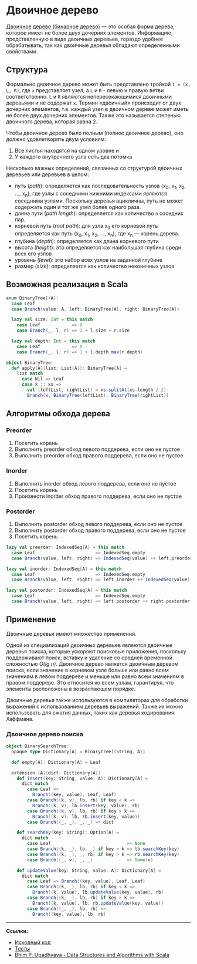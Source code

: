 # Двоичное дерево

[Двоичное дерево (бинарное дерево)](https://ru.wikipedia.org/wiki/%D0%94%D0%B2%D0%BE%D0%B8%D1%87%D0%BD%D0%BE%D0%B5_%D0%B4%D0%B5%D1%80%D0%B5%D0%B2%D0%BE) — 
это особая форма дерева, которое имеет не более двух дочерних элементов. 
Информацию, представленную в виде двоичных деревьев, гораздо удобнее обрабатывать, 
так как двоичные деревья обладают определенными свойствами. 

## Структура

Формально двоичное дерево может быть представлено тройкой `T = (x, L, R)`, 
где `x` представляет узел, а `L` и `R` - левую и правую ветви соответственно. 
`L` и `R` являются непересекающимися двоичными деревьями и не содержат `x`. 
Термин «двоичный» происходит от двух дочерних элементов, 
т.е. каждый узел в двоичном дереве может иметь не более двух дочерних элементов. 
Также это называется степенью двоичного дерева, которая равна 2. 

Чтобы двоичное дерево было полным (полное двоичное дерево), оно должно удовлетворять двум условиям:

1. Все листья находятся на одном уровне и 
2. У каждого внутреннего узла есть два потомка

Несколько важных определений, связанных со структурой двоичных деревьев или деревьев в целом:

- путь (_path_): определяется как последовательность узлов (x<sub>0</sub>, x<sub>1</sub>, x<sub>2</sub>, ..., x<sub>n</sub>), 
  где узлы с соседними нижними индексами являются соседними узлами. 
  Поскольку деревья ацикличны, путь не может содержать один и тот же узел более одного раза. 
- длина пути (_path length_): определяется как количество `n` соседних пар. 
- корневой путь (_root path_): для узла x<sub>0</sub> его корневой путь определяется как путь (x<sub>0</sub>, x<sub>1</sub>, x<sub>2</sub>, ..., x<sub>n</sub>), где x<sub>n</sub> — корень дерева. 
- глубина (_depth_): определяется как длина корневого пути
- высота (_height_): это определяется как наибольшая глубина среди всех его узлов 
- уровень (_level_): это набор всех узлов на заданной глубине
- размер (_size_): определяется как количество неконечных узлов

## Возможная реализация в Scala

```scala
enum BinaryTree[+A]:
  case Leaf
  case Branch(value: A, left: BinaryTree[A], right: BinaryTree[A])

  lazy val size: Int = this match
    case Leaf            => 0
    case Branch(_, l, r) => 1 + l.size + r.size

  lazy val depth: Int = this match
    case Leaf            => 0
    case Branch(_, l, r) => 1 + l.depth.max(r.depth)

object BinaryTree:
  def apply[A](list: List[A]): BinaryTree[A] =
    list match
      case Nil => Leaf
      case x :: xs =>
        val (leftList, rightList) = xs.splitAt(xs.length / 2)
        Branch(x, BinaryTree(leftList), BinaryTree(rightList))
```

## Алгоритмы обхода дерева

### Preorder

1. Посетить корень
2. Выполнить preorder обход левого поддерева, если оно не пустое
3. Выполнить preorder обход правого поддерева, если оно не пустое

### Inorder

1. Выполнить inorder обход левого поддерева, если оно не пустое
2. Посетить корень
3. Произвести inorder обход правого поддерева, если оно не пустое

### Postorder

1. Выполнить postorder обход левого поддерева, если оно не пустое
2. Выполнить postorder обход правого поддерева, если оно не пустое
3. Посетить корень

```scala
lazy val preorder: IndexedSeq[A] = this match
  case Leaf                       => IndexedSeq.empty
  case Branch(value, left, right) => IndexedSeq(value) ++ left.preorder ++ right.preorder

lazy val inorder: IndexedSeq[A] = this match
  case Leaf                       => IndexedSeq.empty
  case Branch(value, left, right) => left.inorder ++ IndexedSeq(value) ++ right.inorder

lazy val postorder: IndexedSeq[A] = this match
  case Leaf                       => IndexedSeq.empty
  case Branch(value, left, right) => left.postorder ++ right.postorder ++ IndexedSeq(value)
```

## Применение

Двоичные деревья имеют множество применений.

Одной из специализаций двоичных деревьев являются двоичные деревья поиска, которые ускоряют поисковые приложения,
поскольку поддерживают поиск, вставку и удаление со средней временной сложностью _O(lg n)_.
Двоичное дерево является двоичным деревом поиска, если значение в корневом узле больше или равно 
всем значениям в левом поддереве и меньше или равно всем значениям в правом поддереве.
Это относится ко всем узлам, гарантируя, что элементы расположены в возрастающем порядке.

Двоичные деревья также используются в компиляторах для обработки выражений с использованием деревьев выражений. 
Также их можно использовать для сжатия данных, таких как деревья кодирования Хаффмана. 


### Двоичное дерево поиска

```scala
object BinarySearchTree:
  opaque type Dictionary[A] = BinaryTree[(String, A)]

  def empty[A]: Dictionary[A] = Leaf

  extension [A](dict: Dictionary[A])
    def insert(key: String, value: A): Dictionary[A] =
      dict match
        case Leaf =>
          Branch((key, value), Leaf, Leaf)
        case Branch((k, v), lb, rb) if key < k =>
          Branch((k, v), lb.insert(key, value), rb)
        case Branch((k, v), lb, rb) if key > k =>
          Branch((k, v), lb, rb.insert(key, value))
        case Branch((_, _), _, _) => dict

    def searchKey(key: String): Option[A] =
      dict match
        case Leaf                             => None
        case Branch((k, _), lb, _) if key < k => lb.searchKey(key)
        case Branch((k, _), _, rb) if key > k => rb.searchKey(key)
        case Branch((_, v), _, _)             => Some(v)

    def updateValue(key: String, value: A): Dictionary[A] =
      dict match
        case Leaf => Branch((key, value), Leaf, Leaf)
        case Branch((k, _), lb, rb) if key < k =>
          Branch((k, value), lb.updateValue(key, value), rb)
        case Branch((k, _), lb, rb) if key > k =>
          Branch((k, value), lb, rb.updateValue(key, value))
        case Branch((_, _), lb, rb) =>
          Branch((key, value), lb, rb)
```


---

**Ссылки:**

- [Исходный код](https://gitflic.ru/project/artemkorsakov/scalabook/blob?file=examples%2Fsrc%2Fmain%2Fscala%2Falgorithms%2Ftrees%2FBinaryTree.scala&plain=1)
- [Тесты](https://gitflic.ru/project/artemkorsakov/scalabook/blob?file=examples%2Fsrc%2Ftest%2Fscala%2Falgorithms%2Ftrees%2FBinaryTreeSuite.scala)
- [Bhim P. Upadhyaya - Data Structures and Algorithms with Scala](https://link.springer.com/book/10.1007/978-3-030-12561-5)
